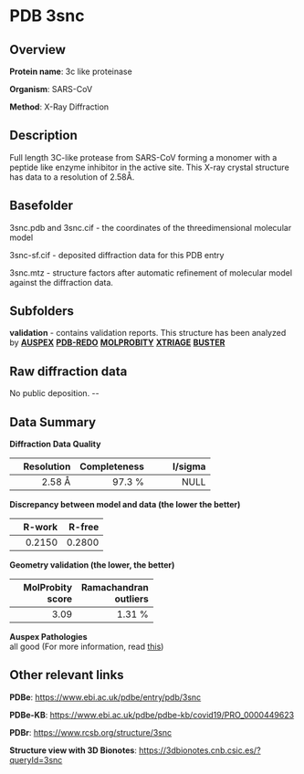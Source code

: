 # PDB 3snc

## Overview

**Protein name**: 3c like proteinase

**Organism**: SARS-CoV

**Method**: X-Ray Diffraction

## Description

Full length 3C-like protease from SARS-CoV forming a monomer with a peptide like enzyme inhibitor in the active site. This X-ray crystal structure has data to a resolution of 2.58Å.

## Basefolder

3snc.pdb and 3snc.cif - the coordinates of the threedimensional molecular model

3snc-sf.cif - deposited diffraction data for this PDB entry

3snc.mtz - structure factors after automatic refinement of molecular model against the diffraction data.

## Subfolders





**validation** - contains validation reports. This structure has been analyzed by [**AUSPEX**](https://github.com/thorn-lab/coronavirus_structural_task_force/tree/master/pdb/3c_like_proteinase/SARS-CoV/3snc/validation/auspex) [**PDB-REDO**](https://github.com/thorn-lab/coronavirus_structural_task_force/tree/master/pdb/3c_like_proteinase/SARS-CoV/3snc/validation/pdb-redo) [**MOLPROBITY**](https://github.com/thorn-lab/coronavirus_structural_task_force/tree/master/pdb/3c_like_proteinase/SARS-CoV/3snc/validation/molprobity) [**XTRIAGE**](https://github.com/thorn-lab/coronavirus_structural_task_force/blob/master/pdb/3c_like_proteinase/SARS-CoV/3snc/validation/Xtriage_output.log) [**BUSTER**](https://www.globalphasing.com/buster/wiki/index.cgi?Covid19Pdb3SNC) 



## Raw diffraction data

No public deposition. --<br> 

## Data Summary
**Diffraction Data Quality**

|   | Resolution | Completeness| I/sigma |
|---|-------------:|----------------:|--------------:|
|   |2.58 Å|97.3  %|<img width=50/>NULL |

**Discrepancy between model and data (the lower the better)**

|   | **R-work**| **R-free**   
|---|-------------:|----------------:|           
||  0.2150|  0.2800|

**Geometry validation (the lower, the better)**

|   |**MolProbity<br>score**| **Ramachandran<br>outliers** 
|---|-------------:|----------------:|
||  3.09|  1.31 %|

**Auspex Pathologies**<br> all good (For more information, read [this](https://github.com/thorn-lab/coronavirus_structural_task_force/blob/master/pdb/3c_like_proteinase/SARS-CoV/3snc/validation/auspex/3snc_auspex_comments.txt))

 



## Other relevant links 
**PDBe**:  https://www.ebi.ac.uk/pdbe/entry/pdb/3snc

**PDBe-KB**: https://www.ebi.ac.uk/pdbe/pdbe-kb/covid19/PRO_0000449623 
 
**PDBr**: https://www.rcsb.org/structure/3snc 

**Structure view with 3D Bionotes**: https://3dbionotes.cnb.csic.es/?queryId=3snc

